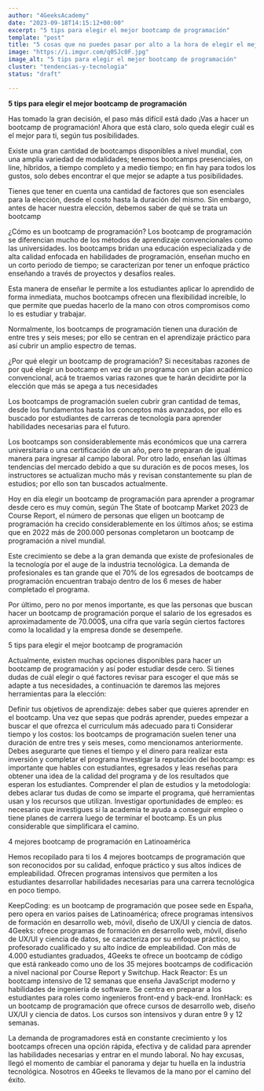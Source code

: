```yaml
---
author: "4GeeksAcademy"
date: "2023-09-18T14:15:12+00:00"
excerpt: "5 tips para elegir el mejor bootcamp de programación"
template: "post"
title: "5 cosas que no puedes pasar por alto a la hora de elegir el mejor bootcamp..."
image: "https://i.imgur.com/q0SJc0F.jpg"
image_alt: "5 tips para elegir el mejor bootcamp de programación"
cluster: "tendencias-y-tecnologia"
status: "draft"

---
```


**5 tips para elegir el mejor bootcamp de programación**

Has tomado la gran decisión, el paso más difícil está dado ¡Vas a hacer un bootcamp de programación! Ahora que está claro, solo queda elegir cuál es el mejor para ti, según tus posibilidades. 

Existe una gran cantidad de bootcamps disponibles a nivel mundial, con una amplia variedad de modalidades; tenemos bootcamps presenciales, on line, híbridos, a tiempo completo y a medio tiempo; en fin hay para todos los gustos, solo debes encontrar el que mejor se adapte a tus posibilidades. 

Tienes que tener en cuenta una cantidad de factores que son esenciales para la elección, desde el costo hasta la duración del mismo.  Sin embargo, antes de hacer nuestra elección, debemos saber de qué se trata un bootcamp

¿Cómo es un bootcamp de programación?
Los bootcamp de programación se diferencian mucho de los métodos de aprendizaje convencionales como las universidades. los bootcamps bridan una educación especializada y de alta calidad enfocada en habilidades de programación, enseñan mucho en un corto periodo de tiempo; se caracterizan por tener un enfoque práctico enseñando a través de proyectos y desafíos reales. 

Esta manera de enseñar le permite a los estudiantes aplicar lo aprendido de forma inmediata, muchos bootcamps ofrecen una flexibilidad increíble, lo que permite que puedas hacerlo de la mano con otros compromisos como lo es estudiar y trabajar.

Normalmente, los bootcamps de programación tienen una duración de entre tres y seis meses; por ello se centran en el aprendizaje práctico para así cubrir un amplio espectro de temas. 

¿Por qué elegir un bootcamp de programación?
Si necesitabas razones de por qué elegir un bootcamp en vez de un programa con un plan académico convencional, acá te traemos varias razones que te harán decidirte por la elección que más se apega a tus necesidades 

Los bootcamps de programación suelen cubrir gran cantidad de temas, desde los fundamentos hasta los conceptos más avanzados, por ello es buscado por estudiantes de carreras de tecnología para aprender habilidades necesarias para el futuro. 

Los bootcamps son considerablemente más económicos que una carrera universitaria o una certificación de un año, pero te preparan de igual manera para ingresar al campo laboral. Por otro lado, enseñan las últimas tendencias del mercado debido a que su duración es de pocos meses, los instructores se actualizan mucho más y revisan constantemente su plan de estudios; por ello son tan buscados actualmente. 

Hoy en día elegir un bootcamp de programación para aprender a programar desde cero es muy común, según The State of bootcamp Market 2023 de Course Report, el número de personas que eligen un bootcamp de programación ha crecido considerablemente en los últimos años; se estima que en 2022 más de 200.000 personas completaron un bootcamp de programación a nivel mundial. 

Este crecimiento se debe a la gran demanda que existe de profesionales de la tecnología por el auge de la industria tecnológica. La demanda de profesionales es tan grande que el 70% de los egresados de bootcamps de programación  encuentran trabajo dentro de los 6 meses de haber completado el programa. 

Por último, pero no por menos importante, es que las personas que buscan hacer un bootcamp de programación porque el salario de los egresados es aproximadamente de 70.000$, una cifra que varía según ciertos factores como la localidad y la empresa donde se desempeñe.

5 tips para elegir el mejor bootcamp de programación

Actualmente, existen muchas opciones disponibles para hacer un bootcamp de programación y así poder estudiar desde cero. Si tienes dudas de cuál elegir o qué factores revisar para escoger el que más se adapte a tus necesidades, a continuación te daremos las mejores herramientas para la elección: 

Definir tus objetivos de aprendizaje: debes saber que quieres aprender en el bootcamp. Una vez que sepas que podrás aprender, puedes empezar a buscar el que ofrezca el curriculum más adecuado para ti 
Considerar tiempo y los costos: los bootcamps de programación suelen tener una duración de entre tres y seis meses, como mencionamos anteriormente. Debes asegurarte que tienes el tiempo y el dinero para realizar esta inversión y completar el programa 
Investigar la reputación del bootcamp: es importante que hables con estudiantes, egresados y leas reseñas para obtener una idea de la calidad del programa y de los resultados que esperan los estudiantes. 
Comprender el plan de estudios y la metodología:  debes aclarar tus dudas de como se imparte el programa, qué herramientas usan y los recursos que utilizan. 
Investigar oportunidades de empleo: es necesario que investigues si la academia te ayuda a conseguir empleo o tiene planes de carrera luego de terminar el bootcamp. Es un plus considerable que simplificara el camino. 

4 mejores bootcamp de programación en Latinoamérica

Hemos recopilado para ti los 4 mejores bootcamps de programación que son reconocidos por su calidad, enfoque práctico y sus altos índices de empleabilidad. Ofrecen programas intensivos que permiten a los estudiantes desarrollar habilidades necesarias para una carrera tecnológica en poco tiempo. 

KeepCoding: es un bootcamp de programación que posee sede en España, pero opera en varios países de Latinoamérica; ofrece programas intensivos de formación en desarrollo web, móvil, diseño de UX/UI y ciencia de datos. 
4Geeks: ofrece programas de formación en desarrollo web, móvil, diseño de UX/UI y ciencia de datos, se caracteriza por su enfoque práctico, su profesorado cualificado y su alto índice de empleabilidad. Con más de 4.000 estudiantes graduados, 4Geeks te ofrece un bootcamp de código que está rankeado como uno de los 35 mejores bootcamps de codificación a nivel nacional por Course Report y Switchup.
Hack Reactor: Es un bootcamp intensivo de 12 semanas que enseña JavaScript moderno y habilidades de ingeniería de software. Se centra en preparar a los estudiantes para roles como ingenieros front-end y back-end.
IronHack: es un bootcamp de programación que ofrece cursos de desarrollo web, diseño UX/UI y ciencia de datos. Los cursos son intensivos y duran entre 9 y 12 semanas.

La demanda de programadores está en constante crecimiento y los bootcamps ofrecen una opción rápida, efectiva y de calidad para aprender las habilidades necesarias y entrar en el mundo laboral. No hay excusas, llegó el momento de cambiar el panorama y dejar tu huella en la industria tecnológica. Nosotros en 4Geeks te llevamos de la mano por el camino del éxito. 
